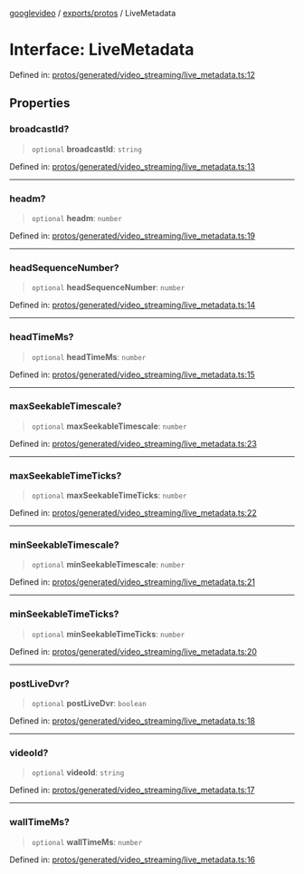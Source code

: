 [googlevideo](../../../README.md) / [exports/protos](../README.md) / LiveMetadata

# Interface: LiveMetadata

Defined in: [protos/generated/video\_streaming/live\_metadata.ts:12](https://github.com/LuanRT/googlevideo/blob/5b84100979befab767d819a9606dde964d469341/protos/generated/video_streaming/live_metadata.ts#L12)

## Properties

### broadcastId?

> `optional` **broadcastId**: `string`

Defined in: [protos/generated/video\_streaming/live\_metadata.ts:13](https://github.com/LuanRT/googlevideo/blob/5b84100979befab767d819a9606dde964d469341/protos/generated/video_streaming/live_metadata.ts#L13)

***

### headm?

> `optional` **headm**: `number`

Defined in: [protos/generated/video\_streaming/live\_metadata.ts:19](https://github.com/LuanRT/googlevideo/blob/5b84100979befab767d819a9606dde964d469341/protos/generated/video_streaming/live_metadata.ts#L19)

***

### headSequenceNumber?

> `optional` **headSequenceNumber**: `number`

Defined in: [protos/generated/video\_streaming/live\_metadata.ts:14](https://github.com/LuanRT/googlevideo/blob/5b84100979befab767d819a9606dde964d469341/protos/generated/video_streaming/live_metadata.ts#L14)

***

### headTimeMs?

> `optional` **headTimeMs**: `number`

Defined in: [protos/generated/video\_streaming/live\_metadata.ts:15](https://github.com/LuanRT/googlevideo/blob/5b84100979befab767d819a9606dde964d469341/protos/generated/video_streaming/live_metadata.ts#L15)

***

### maxSeekableTimescale?

> `optional` **maxSeekableTimescale**: `number`

Defined in: [protos/generated/video\_streaming/live\_metadata.ts:23](https://github.com/LuanRT/googlevideo/blob/5b84100979befab767d819a9606dde964d469341/protos/generated/video_streaming/live_metadata.ts#L23)

***

### maxSeekableTimeTicks?

> `optional` **maxSeekableTimeTicks**: `number`

Defined in: [protos/generated/video\_streaming/live\_metadata.ts:22](https://github.com/LuanRT/googlevideo/blob/5b84100979befab767d819a9606dde964d469341/protos/generated/video_streaming/live_metadata.ts#L22)

***

### minSeekableTimescale?

> `optional` **minSeekableTimescale**: `number`

Defined in: [protos/generated/video\_streaming/live\_metadata.ts:21](https://github.com/LuanRT/googlevideo/blob/5b84100979befab767d819a9606dde964d469341/protos/generated/video_streaming/live_metadata.ts#L21)

***

### minSeekableTimeTicks?

> `optional` **minSeekableTimeTicks**: `number`

Defined in: [protos/generated/video\_streaming/live\_metadata.ts:20](https://github.com/LuanRT/googlevideo/blob/5b84100979befab767d819a9606dde964d469341/protos/generated/video_streaming/live_metadata.ts#L20)

***

### postLiveDvr?

> `optional` **postLiveDvr**: `boolean`

Defined in: [protos/generated/video\_streaming/live\_metadata.ts:18](https://github.com/LuanRT/googlevideo/blob/5b84100979befab767d819a9606dde964d469341/protos/generated/video_streaming/live_metadata.ts#L18)

***

### videoId?

> `optional` **videoId**: `string`

Defined in: [protos/generated/video\_streaming/live\_metadata.ts:17](https://github.com/LuanRT/googlevideo/blob/5b84100979befab767d819a9606dde964d469341/protos/generated/video_streaming/live_metadata.ts#L17)

***

### wallTimeMs?

> `optional` **wallTimeMs**: `number`

Defined in: [protos/generated/video\_streaming/live\_metadata.ts:16](https://github.com/LuanRT/googlevideo/blob/5b84100979befab767d819a9606dde964d469341/protos/generated/video_streaming/live_metadata.ts#L16)
